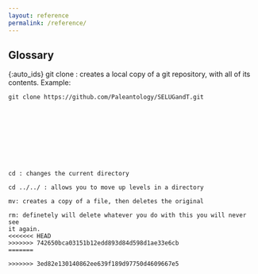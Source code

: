 ```yaml
---
layout: reference
permalink: /reference/
---
```


## Glossary

{:auto_ids}
git clone
: creates a local copy of a git repository, with all of its contents. Example:
```
git clone https://github.com/Paleantology/SELUGandT.git






 



cd : changes the current directory

cd ../../ : allows you to move up levels in a directory 

mv: creates a copy of a file, then deletes the original

rm: definetely will delete whatever you do with this you will never see 
it again.
<<<<<<< HEAD
>>>>>>> 742650bca03151b12edd893d84d598d1ae33e6cb
=======

>>>>>>> 3ed82e130140862ee639f189d97750d4609667e5
